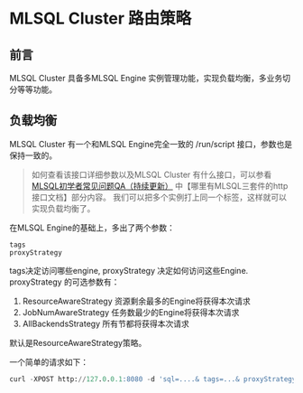 # MLSQL Cluster 路由策略

## 前言
MLSQL Cluster 具备多MLSQL Engine 实例管理功能，实现负载均衡，多业务切分等等功能。

## 负载均衡

MLSQL Cluster 有一个和MLSQL Engine完全一致的 /run/script 接口，参数也是保持一致的。

> 如何查看该接口详细参数以及MLSQL
Cluster 有什么接口，可以参看 [MLSQL初学者常见问题QA（持续更新）](https://www.jianshu.com/p/3adbf19bec65) 中【哪里有MLSQL三套件的http接口文档】部分内容。
我们可以把多个实例打上同一个标签，这样就可以实现负载均衡了。

在MLSQL Engine的基础上，多出了两个参数：

```
tags 
proxyStrategy
```

tags决定访问哪些engine, proxyStrategy 决定如何访问这些Engine. proxyStrategy 的可选参数有：

1.  ResourceAwareStrategy 资源剩余最多的Engine将获得本次请求
2. JobNumAwareStrategy   任务数最少的Engine将获得本次请求
3.  AllBackendsStrategy     所有节都将获得本次请求

默认是ResourceAwareStrategy策略。

一个简单的请求如下：

```sql
curl -XPOST http://127.0.0.1:8080 -d 'sql=....& tags=...& proxyStrategy=JobNumAwareStrategy'
``` 